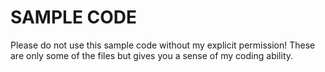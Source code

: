 # SAMPLE CODE

Please do not use this sample code without my explicit permission! These are only some of the files but gives you a sense of my coding ability.
